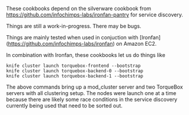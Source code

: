 These cookbooks depend on the silverware cookbook from
https://github.com/infochimps-labs/ironfan-pantry for service
discovery.

Things are still a work-in-progress. There may be bugs.

Things are mainly tested when used in conjuction with [Ironfan]
(https://github.com/infochimps-labs/ironfan) on Amazon EC2.

In combination with Ironfan, these cookbooks let us do things like

    knife cluster launch torquebox-frontend --bootstrap
    knife cluster launch torquebox-backend-0 --bootstrap
    knife cluster launch torquebox-backend-1 --bootstrap

The above commands bring up a mod_cluster server and two TorqueBox
servers with all clustering setup. The nodes were launch one at a time
because there are likely some race conditions in the service discovery
currently being used that need to be sorted out.
